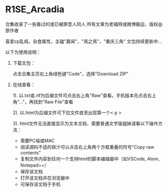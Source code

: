 # R1SE_Arcadia

合集收录了一些看过的或已被屏壶人同人
所有文章为老福特或微博搬运，版权@原作者

喜爱cp乱炖，杂食属性，主磕"嘉闻"，"焉之焉"，"重庆三角"
文包持续更新中...

以下为使用说明：
1. 下载文包：<p>
  点击合集主页右上角绿色键"Code"，选择"Download ZIP"
2. 在线查看：<p>
  1). 以.txt或.rtf为后缀文件可点击右上角"Raw"查看。手机版本先点击右上角"..."，再找到"Raw File"查看<p>
  2). 以.html为后缀文件可下拉文件直至出现第一个< p > <p>
  3). html文件无法直接显示为文本文档，需要普通文字版姐妹请看以下操作方法：
    - 需要PC端或MAC
    - 阅读源码不适的铁汁可以点击右上角两个方框重叠的符号"Copy raw contents"
    - 复制文件内容到任何一个支持html的脚本编辑器中（如VSCode, Atom, Notepad++）
    - 保存该文档
    - 打开该文档并在浏览器中
    - 可保存该文档于手机
  
 

